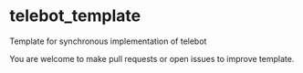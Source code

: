 # telebot_template
 Template for synchronous implementation of telebot

 You are welcome to make pull requests or open issues to improve template.

